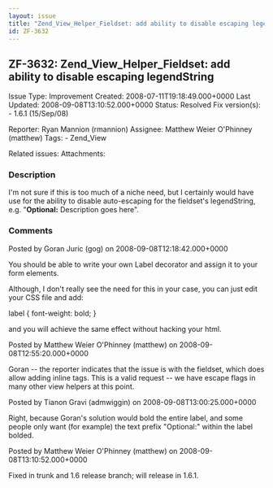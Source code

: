 ```yaml
---
layout: issue
title: "Zend_View_Helper_Fieldset: add ability to disable escaping legendString"
id: ZF-3632
---
```


ZF-3632: Zend\_View\_Helper\_Fieldset: add ability to disable escaping legendString
-----------------------------------------------------------------------------------

 Issue Type: Improvement Created: 2008-07-11T19:18:49.000+0000 Last Updated: 2008-09-08T13:10:52.000+0000 Status: Resolved Fix version(s): - 1.6.1 (15/Sep/08)
 
 Reporter:  Ryan Mannion (rmannion)  Assignee:  Matthew Weier O'Phinney (matthew)  Tags: - Zend\_View
 
 Related issues: 
 Attachments: 
### Description

I'm not sure if this is too much of a niche need, but I certainly would have use for the ability to disable auto-escaping for the fieldset's legendString, e.g. "**Optional:** Description goes here".

 

 

### Comments

Posted by Goran Juric (gog) on 2008-09-08T12:18:42.000+0000

You should be able to write your own Label decorator and assign it to your form elements.

Although, I don't really see the need for this in your case, you can just edit your CSS file and add:

label { font-weight: bold; }

and you will achieve the same effect without hacking your html.

 

 

Posted by Matthew Weier O'Phinney (matthew) on 2008-09-08T12:55:20.000+0000

Goran -- the reporter indicates that the issue is with the fieldset, which does allow adding inline tags. This is a valid request -- we have escape flags in many other view helpers at this point.

 

 

Posted by Tianon Gravi (admwiggin) on 2008-09-08T13:00:25.000+0000

Right, because Goran's solution would bold the entire label, and some people only want (for example) the text prefix "Optional:" within the label bolded.

 

 

Posted by Matthew Weier O'Phinney (matthew) on 2008-09-08T13:10:52.000+0000

Fixed in trunk and 1.6 release branch; will release in 1.6.1.

 

 